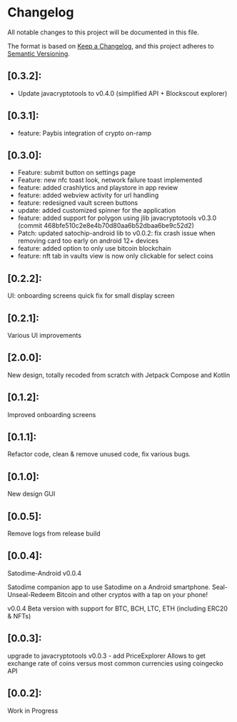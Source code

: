# Changelog

All notable changes to this project will be documented in this file.

The format is based on [Keep a Changelog](https://keepachangelog.com/en/1.0.0/),
and this project adheres to [Semantic Versioning](https://semver.org/spec/v2.0.0.html).

## [0.3.2]:

* Update javacryptotools to v0.4.0 (simplified API + Blockscout explorer)

## [0.3.1]:

* feature: Paybis integration of crypto on-ramp

## [0.3.0]:

* Feature: submit button on settings page
* Feature: new nfc toast look, network failure toast implemented
* feature: added crashlytics and playstore in app review
* feature: added webview activity for url handling
* feature: redesigned vault screen buttons
* update: added customized spinner for the application
* feature: added support for polygon using jlib javacryptotools v0.3.0 (commit 468bfe510c2e8e4b70d80aa6b52dbaa6be9c52d2)
* Patch: updated satochip-android lib to v0.0.2: fix crash issue when removing card too early on android 12+ devices
* feature: added option to only use bitcoin blockchain
* feature: nft tab in vaults view is now only clickable for select coins

## [0.2.2]:
UI: onboarding screens quick fix for small display screen

## [0.2.1]:

Various UI improvements

## [2.0.0]:

New design, totally recoded from scratch with Jetpack Compose and Kotlin

## [0.1.2]:

Improved onboarding screens

## [0.1.1]:

Refactor code, clean & remove unused code, fix various bugs. 

## [0.1.0]: 

New design GUI

## [0.0.5]: 

Remove logs from release build

## [0.0.4]: 

Satodime-Android v0.0.4
    
Satodime companion app to use Satodime on a Android smartphone.
Seal-Unseal-Redeem Bitcoin and other cryptos with a tap on your phone!
    
v0.0.4 Beta version with support for BTC, BCH, LTC, ETH (including ERC20 & NFTs)

## [0.0.3]: 

upgrade to javacryptotools v0.0.3 - add PriceExplorer
Allows to get exchange rate of coins versus most common currencies using coingecko API

## [0.0.2]: 

Work in Progress